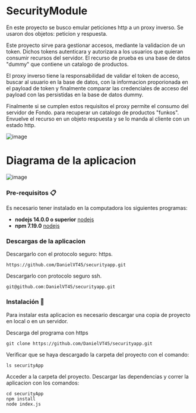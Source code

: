 # SecurityModule
En este proyecto se busco emular peticiones http a un proxy inverso. Se usaron dos objetos: peticion y respuesta.

Este proyecto sirve para gestionar accesos, mediante la validacion de un token. Dichos tokens autenticara y autorizara a los usuarios que quieran consumir recursos del servidor. El recurso de prueba es una base de datos "dummy" que contiene un catalogo de productos.

El proxy inverso tiene la responsabilidad de validar el token de acceso, buscar al usuario en la base de datos, con la informacion proporionada en el payload de token y finalmente comparar las credenciales de acceso del payload con las persistidas en la base de datos dummy.

Finalmente si se cumplen estos requisitos el proxy permite el consumo del servidor de Fondo. para recuperar un catalogo de productos "funkos". Envuelve el recurso en un objeto respuesta y se lo manda al cliente con un estado http.

![image](https://user-images.githubusercontent.com/51674961/127759232-aa2da088-6bcc-48af-b62b-e5c066cfbfc2.png)


# Diagrama de la aplicacion

![image](https://user-images.githubusercontent.com/51674961/127758960-4817413b-0729-444e-94c3-08a5955663d3.png)

### Pre-requisitos 📋

Es necesario tener instalado en la computadora los siguientes programas:
* **nodejs 14.0.0 o superior** [nodejs](https://nodejs.org/)
* **npm 7.19.0** [nodejs](https://npmjs.com/)


### Descargas de la aplicacion

Descargarlo con el protocolo seguro: https.
```
https://github.com/DanielVT45/securityapp.git
```

Descargarlo con protocolo seguro ssh.
```
git@github.com:DanielVT45/securityapp.git
```

### Instalación 🔧
Para instalar esta aplicacion es necesario descargar una copia de proyecto en local o en un servidor.
 
Descarga del programa con https
```
git clone https://github.com/DanielVT45/securityapp.git
```

Verificar que se haya descargado la carpeta del proyecto con el comando:

```
ls securityApp
```

Acceder a la carpeta del proyecto. Descargar las dependencias y correr la aplicacion con los comandos:

```
cd securityApp
npm install
node index.js
